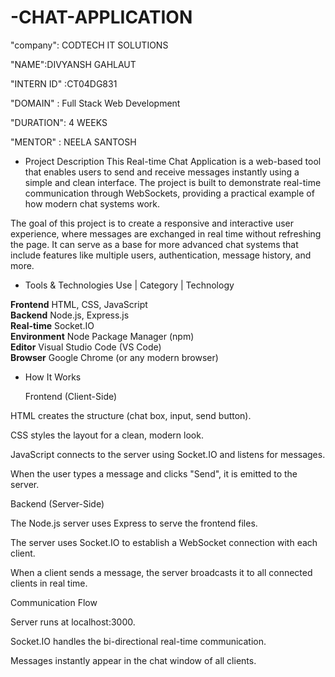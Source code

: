 # -CHAT-APPLICATION

"company": CODTECH IT SOLUTIONS

"NAME":DIVYANSH GAHLAUT

"INTERN ID" :CT04DG831

"DOMAIN" : Full Stack Web Development

"DURATION": 4 WEEKS

"MENTOR" : NEELA SANTOSH

* Project Description
  This Real-time Chat Application is a web-based tool that enables users to send and receive messages instantly using a simple and clean interface. The project is built to demonstrate real-time communication through WebSockets, providing a practical example of how modern chat systems work.

The goal of this project is to create a responsive and interactive user experience, where messages are exchanged in real time without refreshing the page. It can serve as a base for more advanced chat systems that include features like multiple users, authentication, message history, and more.

* Tools & Technologies Use
  | Category        | Technology                            

**Frontend**     HTML, CSS, JavaScript                 
**Backend**      Node.js, Express.js                   
**Real-time**    Socket.IO                             
**Environment**  Node Package Manager (npm)            
**Editor**       Visual Studio Code (VS Code)          
**Browser**      Google Chrome (or any modern browser) 

* How It Works
  
  Frontend (Client-Side)

HTML creates the structure (chat box, input, send button).

CSS styles the layout for a clean, modern look.

JavaScript connects to the server using Socket.IO and listens for messages.

When the user types a message and clicks "Send", it is emitted to the server.

Backend (Server-Side)

The Node.js server uses Express to serve the frontend files.

The server uses Socket.IO to establish a WebSocket connection with each client.

When a client sends a message, the server broadcasts it to all connected clients in real time.

Communication Flow

Server runs at localhost:3000.

Socket.IO handles the bi-directional real-time communication.

Messages instantly appear in the chat window of all clients.
